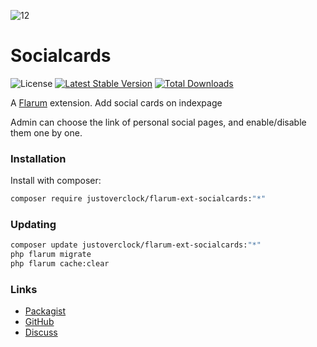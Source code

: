 ![12](https://user-images.githubusercontent.com/79002016/116313126-a6875580-a7ad-11eb-9bea-9eb5e8597dcc.png)
# Socialcards

![License](https://img.shields.io/badge/license-MIT-blue.svg) [![Latest Stable Version](https://img.shields.io/packagist/v/justoverclock/flarum-ext-socialcards.svg)](https://packagist.org/packages/justoverclock/flarum-ext-socialcards) [![Total Downloads](https://img.shields.io/packagist/dt/justoverclock/flarum-ext-socialcards.svg)](https://packagist.org/packages/justoverclock/flarum-ext-socialcards)

A [Flarum](http://flarum.org) extension. Add social cards on indexpage

Admin can choose the link of personal social pages, and enable/disable them one by one.

### Installation

Install with composer:

```sh
composer require justoverclock/flarum-ext-socialcards:"*"
```

### Updating

```sh
composer update justoverclock/flarum-ext-socialcards:"*"
php flarum migrate
php flarum cache:clear
```

### Links

- [Packagist](https://packagist.org/packages/justoverclock/flarum-ext-socialcards)
- [GitHub](https://github.com/justoverclock/flarum-ext-socialcards)
- [Discuss](https://discuss.flarum.org/d/PUT_DISCUSS_SLUG_HERE)
